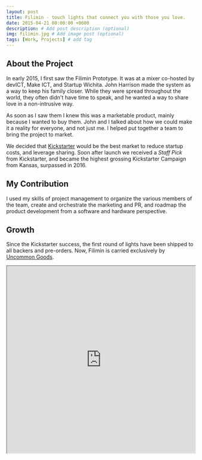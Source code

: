 ```yaml
---
layout: post
title: Filimin - touch lights that connect you with those you love.
date: 2015-04-21 00:00:00 +0600
description: # Add post description (optional)
img: filimin.jpg # Add image post (optional)
tags: [Work, Projects] # add tag
---
```

## About the Project
In early 2015, I first saw the Filimin Prototype. It was at a mixer co-hosted by devICT, Make ICT, and Startup Wichita. John Harrison made the system as a way to keep his family closer. While they were spread throughout the world, they often didn't have time to speak, and he wanted a way to share love in a non-intrusive way.

As soon as I saw them I knew this was a marketable product, mainly because I wanted to buy them. John and I talked about how we could make it a reality for everyone, and not just me. I helped put together a team to bring the project to market.

We decided that [Kickstarter](https://www.kickstarter.com/projects/johnharrison/filimin-a-wi-fi-enabled-touch-light-that-connects) would be the best market to reduce startup costs, and leverage sharing. Soon after launch we received a _Staff Pick_ from Kickstarter, and became the highest grossing Kickstarter Campaign from Kansas, surpassed in 2016.

## My Contribution
I used my skills of project management to organize the various members of the team, create and orchestrate the marketing and PR, and roadmap the product development from a software and hardware perspective.

## Growth

Since the Kickstarter success, the first round of lights have been shipped to all backers and pre-orders. Now, Filimin is carried exclusively by [Uncommon Goods](https://www.uncommongoods.com/product/long-distance-touch-lamp).

<iframe title="YouTube video player" src="https://www.youtube.com/embed/ze0Pzd6LMbA?wmode=transparent&autoplay=0&amp;rel=0" width="100%" height="500px"></iframe>
